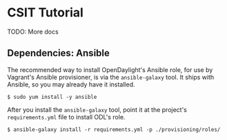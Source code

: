 # CSIT Tutorial

TODO: More docs

## Dependencies: Ansible

The recommended way to install OpenDaylight's Ansible role, for use by
Vagrant's Ansible provisioner, is via the `ansible-galaxy` tool. It
ships with Ansible, so you may already have it installed.

    $ sudo yum install -y ansible

After you install the `ansible-galaxy` tool, point it at the project's
`requirements.yml` file to install ODL's role.

    $ ansible-galaxy install -r requirements.yml -p ./provisioning/roles/

